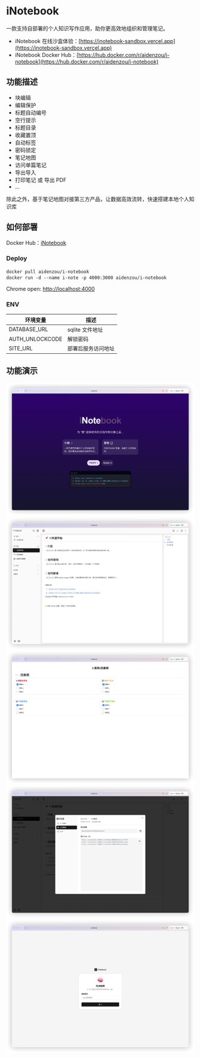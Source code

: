 # iNotebook

一款支持自部署的个人知识写作应用，助你更高效地组织和管理笔记。

- iNotebook 在线沙盒体验：[https://inotebook-sandbox.vercel.app](https://inotebook-sandbox.vercel.app)
- iNotebook Docker Hub：[https://hub.docker.com/r/aidenzou/i-notebook](https://hub.docker.com/r/aidenzou/i-notebook)

## 功能描述

- 块编辑
- 编辑保护
- 标题自动编号
- 空行提示
- 标题目录
- 收藏置顶
- 自动标签
- 密码锁定
- 笔记地图
- 访问单篇笔记
- 导出导入
- 打印笔记 或 导出 PDF
- ...

除此之外，基于笔记地图对接第三方产品，让数据高效流转，快速搭建本地个人知识库

## 如何部署

Docker Hub：[iNotebook](https://hub.docker.com/r/aidenzou/i-notebook)

### Deploy

```shell
docker pull aidenzou/i-notebook
docker run -d --name i-note -p 4000:3000 aidenzou/i-notebook
```

Chrome open: [http://localhost:4000⁠](http://localhost:4000⁠)

### ENV

| 环境变量 | 描述 |
| ---- | ---- |
| DATABASE_URL | sqlite 文件地址 |
| AUTH_UNLOCKCODE | 解锁密码 |
| SITE_URL | 部署后服务访问地址 |

## 功能演示

![iNotebook](public/1.png)
![iNotebook](public/2.png)
![iNotebook](public/3.png)
![iNotebook](public/11.png)
![iNotebook](public/12.png)

